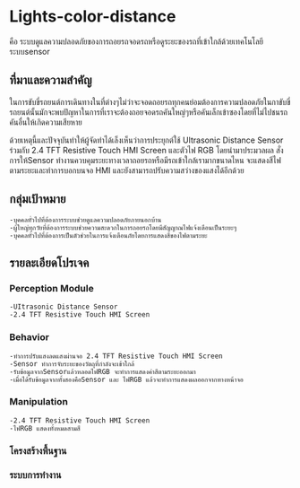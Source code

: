# Lights-color-distance
คือ ระบบดูแลความปลอดภัยของการถอยรถจอดรถหรือดูระยะของรถที่เข้าใกล้ด้วยเทคโนโลยีระบบsensor

## ที่มาและความสำคัญ
ในการขับขี่รถยนต์การเดินทางในที่ต่างๆไม่ว่าจะจอดถอยรถทุกคนย่อมต้องการความปลอดภัยในกาขับขี่รถยนต์นั้นมักจะพบปัญหาในการที่เราจะต้องถอยจอดรถคันใหญ่ๆหรือคันเล็กเข้าซองโดยที่ไม่ไปชนรถคันอื่นให้เกิดความเสียหาย

ด้วยเหตุนี้และปัจจุบันทำให้ผู้จัดทำได้เล็งเห็นว่าการประยุกต์ใช้ UItrasonic Distance Sensor ร่วมกับ 2.4 TFT Resistive Touch HMI Screen และตัวไฟ RGB โดยนำมาประมวลผล สั่งการให้Sensor ทำงานควบคุมระยะทางเวลาถอยรถหรือมีรถเข้าใกล้เรามากขนาดไหน จะแสดงสีไฟตามระยะและทำการบอกบนจอ HMI และยังสามารถปรับความสว่างของแสงได้อีกด้วย

## กลุ่มเป้าหมาย
    -บุคคลทั่วไปที่ต้องการระบบช่วยดูแลความปลอดภัยภายนอกบ้าน
    -ผู้ใหญ่ทุกวัยที่ต้องการระบบช่วยความสะดวกในการถอยรถโดยมีสัญญาณไฟแจ้งเตือนเป็นระยะๆ
    -บุคคลทั่วไปที่ต้องการเป็นตัวช่วยในการแจ้งเตือนภัยโดยการแสดงสีของไฟตามระยะ
## รายละเอียดโปรเจค
    
### Perception Module
    -UItrasonic Distance Sensor
    -2.4 TFT Resistive Touch HMI Screen
    
### Behavior
    -ทำการปรับแสงลดแสงผ่านจอ 2.4 TFT Resistive Touch HMI Screen
    -Sensor ทำการจับระยะของวัตถุที่กำลังจะเข้าใกล้
    -รับข้อมูลจากSensorแล้วหลอดไฟRGB จะทำการแสดงค่าสีตามระยะออกมา
    -เมื่อได้รับข้อมูลจากทั้งสองคือSensor และ ไฟRGB แล้วจะทำการแสดงผลออกจากทางหน้าจอ
### Manipulation
    -2.4 TFT Resistive Touch HMI Screen
    -ไฟRGB แสดงทั้งหมดสามสี
### โครงสร้างพื้นฐาน

### ระบบการทำงาน


